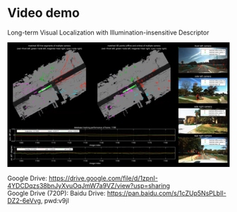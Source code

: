 # Video demo
Long-term Visual Localization with Illumination-insensitive Descriptor

![](https://github.com/roylin1229/long-term-loc/blob/main/demo.png)  

Google Drive: https://drive.google.com/file/d/1zpnI-4YDCDqzs38bnJyXvuOqJmW7a9VZ/view?usp=sharing  
Google Drive (720P): 
Baidu Drive: https://pan.baidu.com/s/1cZUp5NsPLblI-DZ2-6eVvg, pwd:v9jl  
